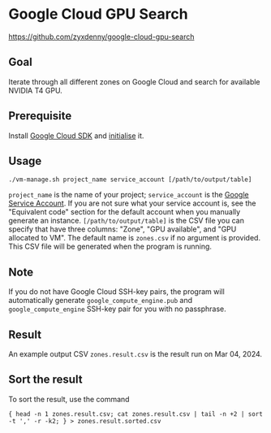 # Google Cloud GPU Search 
https://github.com/zyxdenny/google-cloud-gpu-search

## Goal
Iterate through all different zones on Google Cloud and search for available NVIDIA T4 GPU. 

## Prerequisite
Install [Google Cloud SDK](https://cloud.google.com/sdk/docs/install-sdk) and [initialise](https://cloud.google.com/sdk/gcloud/reference/init) it.

## Usage
```
./vm-manage.sh project_name service_account [/path/to/output/table]
```
`project_name` is the name of your project; `service_account` is the [Google Service Account](https://cloud.google.com/compute/docs/access/service-accounts). If you are not sure what your service account is, see the "Equivalent code" section for the default account when you manually generate an instance. `[/path/to/output/table]` is the CSV file you can specify that have three columns: "Zone", "GPU available", and "GPU allocated to VM". The default name is `zones.csv` if no argument is provided. This CSV file will be generated when the program is running.

## Note 
If you do not have Google Cloud SSH-key pairs, the program will automatically generate `google_compute_engine.pub` and `google_compute_engine` SSH-key pair for you with no passphrase.

## Result 
An example output CSV `zones.result.csv` is the result run on Mar 04, 2024.

## Sort the result 
To sort the result, use the command 
```
{ head -n 1 zones.result.csv; cat zones.result.csv | tail -n +2 | sort -t ',' -r -k2; } > zones.result.sorted.csv
```

